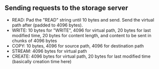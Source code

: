 ## Sending requests to the storage server
- READ: Pad the "READ" string until 10 bytes and send. Send the virtual path after (padded to 4096 bytes).
- WRITE: 10 bytes for "WRITE", 4096 for virtual path, 20 bytes for last modified time, 20 bytes for content length, and content to be sent in chunks of 4096 bytes
- COPY: 10 bytes, 4096 for source path, 4096 for destination path
- STREAM: 4096 bytes for virtual path
- CREATE: 4096 bytes for virtual path, 20 bytes for last modified time (basically creation time here)